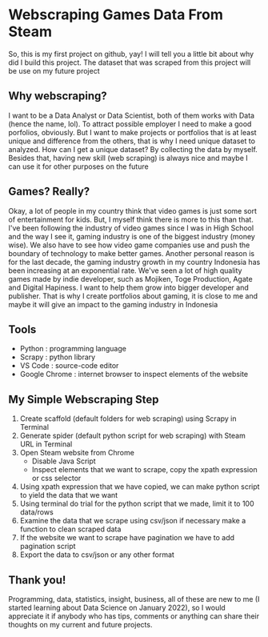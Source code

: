 # Webscraping Games Data From Steam

So, this is my first project on github, yay! I will tell you a little bit about why did I build this project. The dataset that was scraped from this project will be use on my future project

## Why webscraping?

I want to be a Data Analyst or Data Scientist, both of them works with Data (hence the name, lol). To attract possible employer I need to make a good porfolios, obviously. But I want to make projects or portfolios that is at least unique and difference from the others, that is why I need unique dataset to analyzed. How can I get a unique dataset? By collecting the data by myself. Besides that, having new skill (web scraping) is always nice and maybe I can use it for other purposes on the future

## Games? Really?

Okay, a lot of people in my country think that video games is just some sort of entertainment for kids. But, I myself think there is more to this than that. I've been following the industry of video games since I was in High School and the way I see it, gaming industry is one of the biggest industry (money wise). We also have to see how video game companies use and push the boundary of technology to make better games. Another personal reason is for the last decade, the gaming industry growth in my country Indonesia has been increasing at an exponential rate.  We've seen a lot of high quality games made by indie developer, such as Mojiken, Toge Production, Agate and Digital Hapiness. I want to help them grow into bigger developer and publisher. That is why I create portfolios about gaming, it is close to me and maybe it will give an impact to the gaming industry in Indonesia

## Tools

- Python : programming language
- Scrapy : python library
- VS Code : source-code editor
- Google Chrome : internet browser to inspect elements of the website 

## My Simple Webscraping Step

1. Create scaffold (default folders for web scraping) using Scrapy in Terminal 
2. Generate spider (default python script for web scraping) with Steam URL in Terminal
3. Open Steam website from Chrome
    - Disable Java Script
    - Inspect elements that we want to scrape, copy the xpath expression or css selector
4. Using xpath expression that we have copied, we can make python script to yield the data that we want
5. Using terminal do trial for the python script that we made, limit it to 100 data/rows
6. Examine the data that we scrape using csv/json if necessary make a function to clean scraped data 
7. If the website we want to scrape have pagination we have to add pagination script 
8. Export the data to csv/json or any other format

## Thank you!

Programming, data, statistics, insight, business, all of these are new to me (I started learning about Data Science on January 2022), so I would appreciate it if anybody who has tips, comments or anything can share their thoughts on my current and future projects.
